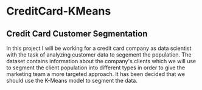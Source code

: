 # CreditCard-KMeans
## Credit Card Customer Segmentation

In this project I will be working for a credit card company as data scientist with the task of analyzing customer data to segement the population. The dataset contains information about the company's clients which we will use to segment the client population into different types in order to give the marketing team a more targeted approach. It has been decided that we should use the K-Means model to segment the data.
